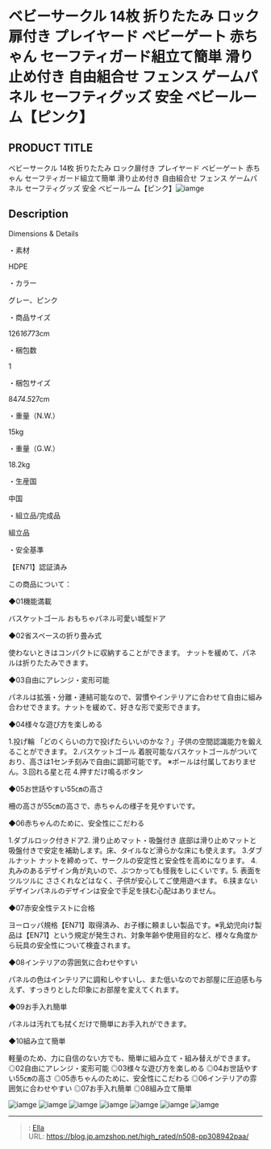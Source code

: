 # ベビーサークル 14枚 折りたたみ ロック扉付き プレイヤード  ベビーゲート 赤ちゃん セーフティガード組立て簡単 滑り止め付き 自由組合せ フェンス ゲームパネル セーフティグッズ 安全 ベビールーム【ピンク】


## PRODUCT TITLE 

ベビーサークル 14枚 折りたたみ ロック扉付き プレイヤード  ベビーゲート 赤ちゃん セーフティガード組立て簡単 滑り止め付き 自由組合せ フェンス ゲームパネル セーフティグッズ 安全 ベビールーム【ピンク】![iamge](https://b2bfiles1.gigab2b.cn/image/wkseller/304/20230904_6f59391d9e83921a898d1d2649eec894.jpg)

## Description

Dimensions &amp; Details





・素材

HDPE



・カラー

グレー、ピンク



・商品サイズ

126*167*73cm



・梱包数

1



・梱包サイズ

84*74.5*27cm



・重量（N.W.）

15kg



・重量（G.W.）

18.2kg



・生産国

中国



・組立品/完成品

組立品



・安全基準

【EN71】認証済み






この商品について：





◆01機能満載

バスケットゴール おもちゃパネル可愛い城型ドア



◆02省スペースの折り畳み式

使わないときはコンパクトに収納することができます。 ナットを緩めて、パネルは折りたたみできます。



◆03自由にアレンジ・変形可能

パネルは拡張・分離・連結可能なので、習慣やインテリアに合わせて自由に組み合わせできます。ナットを緩めて、好きな形で変形できます。



◆04様々な遊び方を楽しめる

1.投げ輪 「どのくらいの力で投げたらいいのかな？」子供の空間認識能力を鍛えることができます。 2.バスケットゴール 着脱可能なバスケットゴールがついており、高さは1センチ刻みで自由に調節可能です。 ※ボールは付属しておりません。3.回れる星と花 4.押すだけ鳴るボタン



◆05お世話やすい55㎝の高さ

柵の高さが55㎝の高さで、赤ちゃんの様子を見やすいです。



◆06赤ちゃんのために、安全性にこだわる

1.ダブルロック付きドア2. 滑り止めマット・吸盤付き 底部は滑り止めマットと吸盤付きで安定を補助します。床、タイルなど滑らかな床にも使えます。 3.ダブルナット ナットを締めって、サークルの安定性と安全性を高めになります。 4.丸みのあるデザイン角が丸いので、ぶつかっても怪我をしにくいです。5. 表面をツルツルに ささくれなどはなく、子供が安心してご使用遊べます。 6.挟まないデザインパネルのデザインは安全で手足を挟む心配はありません。



◆07赤安全性テストに合格

ヨーロッパ規格【EN71】取得済み、お子様に頼ましい製品です。※乳幼児向け製品は【EN71】という規定が発生され、対象年齢や使用目的など、様々な角度から玩具の安全性について検査されます。



◆08インテリアの雰囲気に合わせやすい

パネルの色はインテリアに調和しやすいし、また低いなのでお部屋に圧迫感も与えず、すっきりとした印象にお部屋を変えてくれます。



◆09お手入れ簡単

パネルは汚れても拭くだけで簡単にお手入れができます。



◆10組み立て簡単

軽量のため、力に自信のない方でも、簡単に組み立て・組み替えができます。◎02自由にアレンジ・変形可能
◎03様々な遊び方を楽しめる
◎04お世話やすい55㎝の高さ
◎05赤ちゃんのために、安全性にこだわる
◎06インテリアの雰囲気に合わせやすい
◎07お手入れ簡単
◎08組み立て簡単



![iamge](https://b2bfiles1.gigab2b.cn/image/wkseller/304/20230816_43a18f96ee12554b17be54952038aa5c.jpg)
![iamge](https://b2bfiles1.gigab2b.cn/image/wkseller/304/20230904_210c844ff8c26e093dfee217b1d17ca4.jpg)
![iamge](https://b2bfiles1.gigab2b.cn/image/wkseller/304/20230904_ab1e962a1e7c9910b8b70ff03abee879.jpg)
![iamge](https://b2bfiles1.gigab2b.cn/image/wkseller/304/20230904_1e451caa0e0d7197b6475a4c295852aa.jpg)
![iamge](https://b2bfiles1.gigab2b.cn/image/wkseller/304/20230904_70129b49871ff31f5a3efb7033b03734.jpg)
![iamge](https://b2bfiles1.gigab2b.cn/image/wkseller/304/20230904_b75b4d49d5424941c476a2e5055ed41d.jpg)
![iamge](https://b2bfiles1.gigab2b.cn/image/wkseller/304/20230904_c33b580866c2f0a6511b89c6ea40ab6d.jpg)


---

> : [Ella](https://blog.jp.amzshop.net/)  
> URL: https://blog.jp.amzshop.net/high_rated/n508-pp308942paa/  

